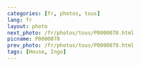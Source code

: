 ```yaml
---
categories: [fr, photos, tous]
lang: fr
layout: photo
next_photo: /fr/photos/tous/P0000070.html
picname: P0000078
prev_photo: /fr/photos/tous/P0000079.html
tags: [House, Ingo]
---
```

